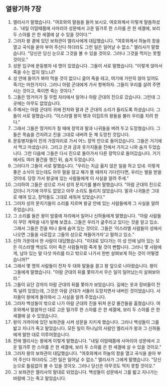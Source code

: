 ## 열왕기하 7장

1. 엘리사가 말했습니다. "여호와의 말씀을 들어 보시오. 여호와께서 이렇게 말씀하셨소. '내일 이맘때쯤에 사마리아 성문에서 고운 밀가루 한 스아를 은 한 세겔에, 보리 두 스아를 은 한 세겔에 살 수 있을 것이다.'"
2. 그러자 왕 곁에 있던 보좌관이 엘리사에게 대답했습니다. "여호와께서 하늘의 창을 열고 곡식을 쏟아 부어 주신다 하더라도 그런 일은 일어날 수 없소." 엘리사가 말했습니다. "당신은 당신 눈으로 그것을 볼 수 있을 것이오. 그러나 그것을 먹지는 못할 것이오."
3. 성문 입구에 문둥병자 네 명이 있었습니다. 그들이 서로 말했습니다. "이렇게 앉아서 죽을 수는 없지 않느냐?
4. 성 안에 들어가 봐야 먹을 것이 없으니 굶어 죽을 테고, 여기에 가만히 앉아 있어도 죽기는 마찬가지다. 그러니 아람 군대에게 가서 항복하자. 그들이 우리를 살려 주면 사는 것이고, 죽이면 죽는 것이다."
5. 그들은 땅거미가 질 무렵 자리에서 일어나 아람 군대의 진으로 갔습니다. 그런데 그 곳에는 아무도 없었습니다.
6. 주께서는 아람 군대의 귀에 전차와 말과 큰 군대의 소리가 들리도록 하셨습니다. 그들이 서로 말했습니다. "이스라엘 왕이 헷과 이집트의 왕들을 불러 우리를 치려 한다."
7. 그래서 그들은 땅거미가 질 때에 장막과 말과 나귀들을 버려 두고 도망쳤습니다. 그들은 목숨을 건지려고 진을 그대로 내버려 둔 채 도망친 것입니다.
8. 문둥병자들이 진의 가장자리로 가서 어느 장막 안으로 들어갔습니다. 그들은 거기에서 먹고 마셨습니다. 그리고 은과 금과 옷가지들을 진에서 가지고 나와 숨겨 두었습니다. 그런 다음에 그들은 다시 진으로 돌아가서 다른 장막으로 들어갔습니다. 거기에서도 여러 물건을 챙긴 뒤, 숨겨 두었습니다.
9. 그러다가 그들이 서로 말했습니다. "우리는 지금 옳지 않은 일을 하고 있네. 이렇게 좋은 소식이 있는데도 아무 말을 않고 해가 뜰 때까지 기다린다면, 우리는 벌을 받을 것이네. 당장 가서 왕궁에 있는 사람들에게 이 사실을 알려 주세."
10. 그리하여 그들은 성으로 가서 성의 문지기를 불러 말했습니다. "아람 군대의 진으로 갔더니 거기에 아무도 없었고 아무 소리도 들리지 않았습니다. 말과 나귀들은 그대로 매여 있고, 장막들도 그대로 세워져 있었습니다."
11. 그러자 성의 문지기들이 소리를 지르며 왕궁 안에 있는 사람들에게 그 사실을 알려 주었습니다.
12. 그 소리를 들은 왕이 밤중에 자리에서 일어나 신하들에게 말했습니다. "아람 사람들이 꾸민 계략을 내가 말해 보겠소. 그들은 우리가 굶주리고 있다는 것을 알고 있소. 그래서 그들은 진을 떠나 들에 숨어 있는 것이오. 그들은 '이스라엘 사람들이 성에서 나오면 그들을 사로잡고 그들의 성으로 쳐들어가자'고 말하고 있소."
13. 신하 가운데서 한 사람이 대답했습니다. "이대로 있다가는 이 성 안에 남아 있는 모든 이스라엘 백성도 이미 죽은 사람들처럼 죽게 될 것이 뻔합니다. 그러니 몇 사람에게, 남아 있는 말 다섯 마리를 타고 밖으로 나가서 한번 살펴보게 하는 것이 어떻겠습니까?"
14. 그래서 몇 명의 사람들이 전차 두 대와 말들을 끌고 왕 앞으로 나아왔습니다. 왕이 그들에게 말했습니다. "아람 군대의 뒤를 쫓아가서 무슨 일이 일어났는지 살펴보아라."
15. 그들이 요단 강까지 아람 군대의 뒤를 쫓아가 보았습니다. 길에는 옷과 장비들이 잔뜩 널려 있었는데, 그것은 아람 군대가 서둘러 도망치면서 내버린 것이었습니다. 사자들이 왕에게 돌아와서 그 사실을 알려 주었습니다.
16. 그러자 백성들이 밖으로 나가 아람 군대의 진을 뒤져 온갖 물건들을 훔쳤습니다. 여호와께서 말씀하신 대로 고운 밀가루 한 스아를 은 한 세겔에, 보리 두 스아를 은 한 세겔에 살 수 있었습니다.
17. 왕이 가까이에 있던 보좌관을 시켜 성문을 지키게 했습니다. 그러나 백성들이 그를 밟고 지나가 죽고 말았습니다. 모든 일이 하나님의 사람인 엘리사가 왕과 그 신하들에게 말한 대로 이루어졌습니다.
18. 전에 엘리사는 왕에게 이렇게 말했습니다. "내일 이맘때쯤에 사마리아 성문에서 고운 밀가루 한 스아를 은 한 세겔에, 보리 두 스아를 은 한 세겔에 살 수 있을 것이오."
19. 그러자 왕의 보좌관이 대답했습니다. "여호와께서 하늘의 창을 열고 곡식을 쏟아 부어 주신다 하더라도 그런 일은 일어날 수 없소." 엘리사가 그에게 말했습니다. "당신 눈으로 틀림없이 볼 수 있을 것이오. 그러나 당신은 아무것도 먹지 못할 것이오."
20. 그 보좌관은 엘리사의 말대로 되었습니다. 백성들이 성문에서 그를 밟고 지나가는 바람에 그는 죽고 말았습니다.
